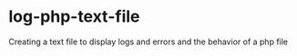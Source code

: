 # log-php-text-file
 Creating a text file to display logs and errors and the behavior of a php file
